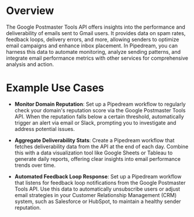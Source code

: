 # Overview

The Google Postmaster Tools API offers insights into the performance and deliverability of emails sent to Gmail users. It provides data on spam rates, feedback loops, delivery errors, and more, allowing senders to optimize email campaigns and enhance inbox placement. In Pipedream, you can harness this data to automate monitoring, analyze sending patterns, and integrate email performance metrics with other services for comprehensive analysis and action.

# Example Use Cases

- **Monitor Domain Reputation**: Set up a Pipedream workflow to regularly check your domain's reputation score via the Google Postmaster Tools API. When the reputation falls below a certain threshold, automatically trigger an alert via email or Slack, prompting you to investigate and address potential issues.

- **Aggregate Deliverability Stats**: Create a Pipedream workflow that fetches deliverability data from the API at the end of each day. Combine this with a data visualization tool like Google Sheets or Tableau to generate daily reports, offering clear insights into email performance trends over time.

- **Automated Feedback Loop Response**: Set up a Pipedream workflow that listens for feedback loop notifications from the Google Postmaster Tools API. Use this data to automatically unsubscribe users or adjust email strategies in your Customer Relationship Management (CRM) system, such as Salesforce or HubSpot, to maintain a healthy sender reputation.
